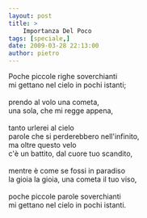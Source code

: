 ```yaml
---
layout: post
title: >
    Importanza Del Poco
tags: [speciale,]
date: 2009-03-28 22:13:00
author: pietro
---
```

Poche piccole righe soverchianti<br/>mi gettano nel cielo in pochi istanti;<br/><br/>prendo al volo una cometa,<br/>una sola, che mi regge appena,<br/><br/>tanto urlerei al cielo<br/>parole che si perderebbero nell'infinito,<br/>ma oltre questo velo<br/>c'è un battito, dal cuore tuo scandito,<br/><br/>mentre è come se fossi in paradiso<br/>la gioia la gioia, una cometa il tuo viso,<br/><br/>poche piccole parole soverchianti<br/>mi gettano nel cielo in pochi istanti.
